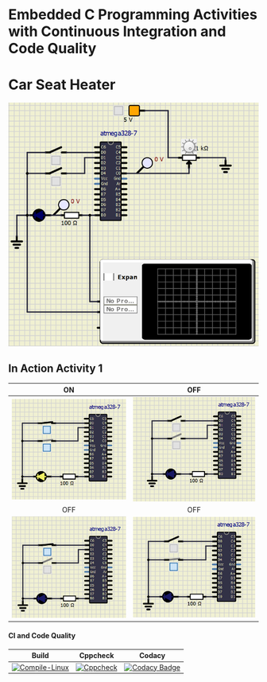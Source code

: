 # Embedded C Programming Activities with Continuous Integration and Code Quality

# Car Seat Heater 
![Activity](https://github.com/vivek28121997/256217_Embedded_C/blob/c74441ec68b2ed644104b54bb71940eab6ab7452/simulation/Activity.png)
## In Action Activity 1

|ON|OFF|
|:--:|:--:|
|![ON](https://github.com/vivek28121997/256217_Embedded_C/blob/895443a9a9b4aca213c8213f26ca69fc81a709c5/Activity_1/SIMULIDE/ON%20(Both%20Switches%20closed).png)|![OFF](https://github.com/vivek28121997/256217_Embedded_C/blob/895443a9a9b4aca213c8213f26ca69fc81a709c5/Activity_1/SIMULIDE/OFF%20(Both%20Switches%20open).png)|
|OFF|OFF|
|![OFF](https://github.com/vivek28121997/256217_Embedded_C/blob/b7c4cac08ca5d182db38df3a118687d7dbf7c6c8/Activity_1/SIMULIDE/OFF%20(S1%20closed,%20S2%20open).png)|![OFF](https://github.com/vivek28121997/256217_Embedded_C/blob/b7c4cac08ca5d182db38df3a118687d7dbf7c6c8/Activity_1/SIMULIDE/OFF%20(S1%20open,%20S2%20closed).png)|

#### CI and Code Quality

|Build|Cppcheck|Codacy|
|:--:|:--:|:--:|
|[![Compile-Linux](https://github.com/vivek28121997/256217_Embedded_C/actions/workflows/Compile.yml/badge.svg)](https://github.com/vivek28121997/256217_Embedded_C/actions/workflows/Compile.yml)|[![Cppcheck](https://github.com/vivek28121997/256217_Embedded_C/actions/workflows/CodeQulaity.yml/badge.svg)](https://github.com/vivek28121997/256217_Embedded_C/actions/workflows/CodeQulaity.yml)|[![Codacy Badge](https://app.codacy.com/project/badge/Grade/99983314edaf48858bcbf3f8d46c7996)](https://www.codacy.com/gh/vivek28121997/256217_Embedded_C/dashboard?utm_source=github.com&amp;utm_medium=referral&amp;utm_content=vivek28121997/256217_Embedded_C&amp;utm_campaign=Badge_Grade)|
